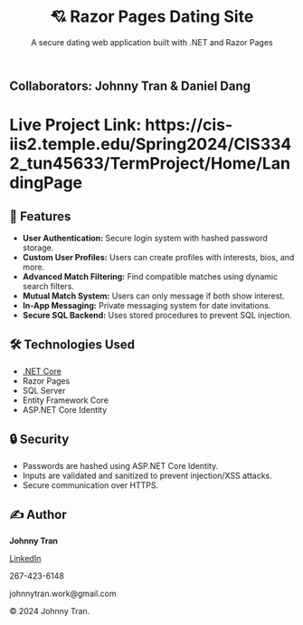 <body>

<header>
  <h1>💘 Razor Pages Dating Site</h1>
  <p>A secure dating web application built with .NET and Razor Pages</p>
</header>

  <h2>Collaborators: Johnny Tran & Daniel Dang</h2>
  <h1>Live Project Link: https://cis-iis2.temple.edu/Spring2024/CIS3342_tun45633/TermProject/Home/LandingPage</h1>

<main>
  <section>
    <h2>🔐 Features</h2>
    <ul>
      <li><strong>User Authentication:</strong> Secure login system with hashed password storage.</li>
      <li><strong>Custom User Profiles:</strong> Users can create profiles with interests, bios, and more.</li>
      <li><strong>Advanced Match Filtering:</strong> Find compatible matches using dynamic search filters.</li>
      <li><strong>Mutual Match System:</strong> Users can only message if both show interest.</li>
      <li><strong>In-App Messaging:</strong> Private messaging system for date invitations.</li>
      <li><strong>Secure SQL Backend:</strong> Uses stored procedures to prevent SQL injection.</li>
    </ul>
  </section>

  <section>
    <h2>🛠️ Technologies Used</h2>
    <ul>
      <li><a href="https://dotnet.microsoft.com/en-us/" target="_blank">.NET Core</a></li>
      <li>Razor Pages</li>
      <li>SQL Server</li>
      <li>Entity Framework Core</li>
      <li>ASP.NET Core Identity</li>
    </ul>
  </section>

  <section>
    <h2>🔒 Security</h2>
    <ul>
      <li>Passwords are hashed using ASP.NET Core Identity.</li>
      <li>Inputs are validated and sanitized to prevent injection/XSS attacks.</li>
      <li>Secure communication over HTTPS.</li>
    </ul>
  </section>

  <section>
    <h2>✍️ Author</h2>
    <p><strong>Johnny Tran</strong></p>
    <p><a href="https://www.linkedin.com/in/johnny-tran-66247b250/" target="_blank">LinkedIn</a> 
    <p>267-423-6148</p>
    <p>johnnytran.work@gmail.com</p>
  </section>

</main>

<footer>
  &copy; 2024 Johnny Tran.
</footer>

</body>
</html>

